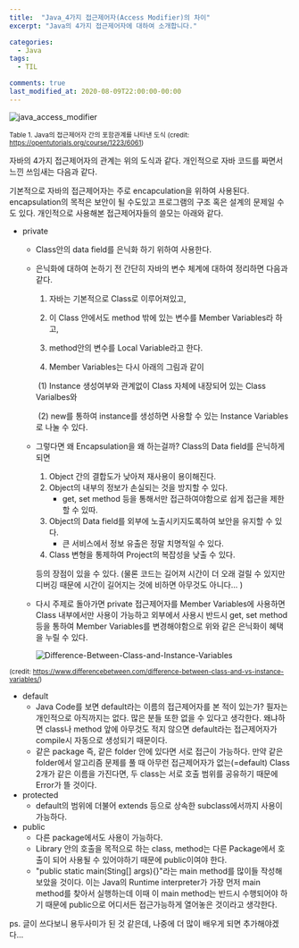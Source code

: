 ```yaml
---
title:  "Java_4가지 접근제어자(Access Modifier)의 차이"
excerpt: "Java의 4가지 접근제어자에 대하여 소개합니다."

categories:
  - Java
tags:
  - TIL

comments: true
last_modified_at: 2020-08-09T22:00:00-00:00
---
```


![java_access_modifier](https://user-images.githubusercontent.com/60743304/115094617-28c77c80-9f59-11eb-9c47-057a1e6f4bf2.jpeg)

<small>Table 1. Java의 접근제어자 간의 포함관계를 나타낸 도식 (credit: https://opentutorials.org/course/1223/6061)</small>



  자바의 4가지 접근제어자의 관계는 위의 도식과 같다. 개인적으로 자바 코드를 짜면서 느낀 쓰임새는 다음과 같다.

기본적으로 자바의 접근제어자는 주로 encapculation을 위하여 사용된다. encapsulation의 목적은 보안이 될 수도있고 프로그램의 구조 혹은 설계의 문제일 수도 있다. 개인적으로 사용해본 접근제어자들의 쓸모는 아래와 같다.



- private

  - Class안의 data field를 은닉화 하기 위하여 사용한다. 

  - 은닉화에 대하여 논하기 전 간단히 자바의 변수 체계에 대하여 정리하면 다음과 같다. 

     1) 자바는 기본적으로 Class로 이루어져있고, 

     2) 이 Class 안에서도 method 밖에 있는 변수를 Member Variables라 하고,

     3) method안의 변수를 Local Variable라고 한다. 

     4) Member Variables는 다시 아래의 그림과 같이

    ​    (1) Instance 생성여부와 관계없이 Class 자체에 내장되어 있는 Class Varialbes와 

    ​    (2) new를 통하여 instance를 생성하면 사용할 수 있는 Instance Variables로 나눌 수 있다.

  - 그렇다면 왜 Encapsulation을 왜 하는걸까? Class의 Data field를 은닉하게 되면 

    1. Object 간의 결합도가 낮아져 재사용이 용이해진다.
    2. Object의 내부의 정보가 손실되는 것을 방지할 수 있다. 
       - get, set method 등을 통해서만 접근하여야함으로 쉽게 접근을 제한할 수 있따.
    3. Object의 Data field를 외부에 노출시키지도록하여 보안을 유지할 수 있다.
       - 큰 서비스에서 정보 유출은 정말 치명적일 수 있다.
    4. Class 변형을 통제하여 Project의 복잡성을 낮출 수 있다.

    등의 장점이 있을 수 있다. (물론 코드는 길어져 시간이 더 오래 걸릴 수 있지만 디버깅 때문에 시간이 길어지는 것에 비하면 아무것도 아니다... )

  - 다시 주제로 돌아가면 private 접근제어자를 Member Variables에 사용하면 Class 내부에서만 사용이 가능하고 외부에서 사용시 반드시 get, set method 등을 통하여 Member Variables를 변경해야함으로 위와 같은 은닉화이 혜택을 누릴 수 있다.

    ![Difference-Between-Class-and-Instance-Variables](https://user-images.githubusercontent.com/60743304/115094634-3ed53d00-9f59-11eb-8b69-dc3fdba8e5f8.png)

<small>(credit: https://www.differencebetween.com/difference-between-class-and-vs-instance-variables/)</small>

- default
  - Java Code를 보면 default라는 이름의 접근제어자를 본 적이 있는가? 필자는 개인적으로 아직까지는 없다. 많은 분들 또한 없을 수 있다고 생각한다. 왜냐하면 class나 method 앞에 아무것도 적지 않으면 default라는 접근제어자가 compile시 자동으로 생성되기 때문이다.
  - 같은 package 즉, 같은 folder 안에 있다면 서로 접근이 가능하다. 만약 같은 folder에서 알고리즘 문제를 풀 때 아무런 접근제어자가 없는(=default) Class 2개가 같은 이름을 가진다면, 두 class는 서로 호출 범위를 공유하기 때문에 Error가 뜰 것이다. 
- protected
  - default의 범위에 더불어 extends 등으로 상속한 subclass에서까지 사용이 가능하다.
- public
  - 다른 package에서도 사용이 가능하다.
  - Library 안의 호출을 목적으로 하는 class, method는 다른 Package에서 호출이 되어 사용될 수 있어야하기 때문에 public이여야 한다.
  - "public static main(Sting[] args){}"라는 main method를 많이들 작성해 보았을 것이다. 이는 Java의 Runtime interpreter가 가장 먼저 main method를 찾아서 실행하는데 이때 이 main method는 반드시 수행되어야 하기 때문에 public으로 어디서든 접근가능하게 열어놓은 것이라고 생각한다.





ps. 글이 쓰다보니 용두사미가 된 것 같은데, 나중에 더 많이 배우게 되면 추가해야겠다...